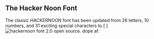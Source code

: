 ## The Hacker Noon Font

The classic HACKERNOON font has been updated from 26 letters, 10 numbers, and 31 exciting special characters to [ ]
![hackernoon font 2.0 open source. dope af.](https://postimg.cc/LqkS1MXB)
